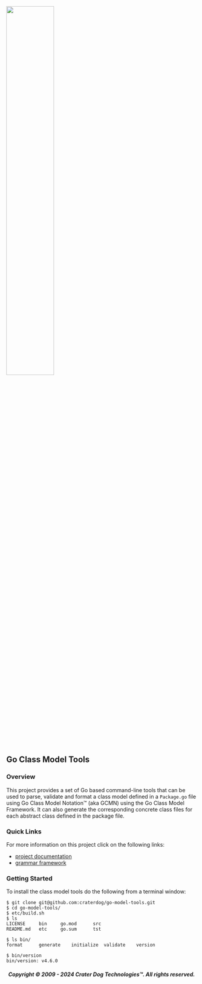 <img src="https://craterdog.com/images/CraterDog.png" width="50%">

## Go Class Model Tools

### Overview
This project provides a set of Go based command-line tools that can be used to
parse, validate and format a class model defined in a `Package.go` file using Go
Class Model Notation™ (aka GCMN) using the Go Class Model Framework.  It can
also generate the corresponding concrete class files for each abstract class
defined in the package file.

### Quick Links
For more information on this project click on the following links:
 * [project documentation](https://github.com/craterdog/go-model-tools/wiki)
 * [grammar framework](https://github.com/craterdog/go-model-framework/wiki)

### Getting Started
To install the class model tools do the following from a terminal window:
```
$ git clone git@github.com:craterdog/go-model-tools.git
$ cd go-model-tools/
$ etc/build.sh
$ ls
LICENSE		bin		go.mod		src
README.md	etc		go.sum		tst

$ ls bin/
format		generate	initialize	validate	version

$ bin/version
bin/version: v4.6.0
```

<H5 align="center"> Copyright © 2009 - 2024  Crater Dog Technologies™. All rights reserved. </H5>
